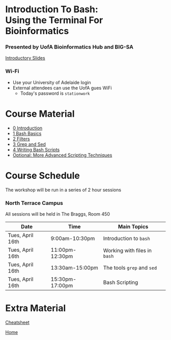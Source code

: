 # Introduction To Bash: <br> Using the Terminal For Bioinformatics

### Presented by UofA Bioinformatics Hub and BIG-SA

[Introductory Slides](https://gitpitch.com/UofABioinformaticsHub/BASH-Intro/)

### Wi-Fi

- Use your University of Adelaide login
- External attendees can use the UofA gues WiFi
    + Today's password is `stationwork`

# Course Material

- [0 Introduction](notes/0_introduction.md)
- [1 Bash Basics](notes/1_bash.md)
- [2 Filters](notes/2_filters.md)
- [3 Grep and Sed ](notes/3_sed_awk_grep.md)
- [4 Writing Bash Scripts](notes/4_easy_scripting.md)
- [Optional: More Advanced Scripting Techniques](notes/4_bash_scripting.md)

# Course Schedule

The workshop will be run in a series of 2 hour sessions

### North Terrace Campus

All sessions will be held in The Braggs, Room 450

| Date | Time | Main Topics |
| ---------- |---------- | ---------- |
| Tues, April 16th |  9:00am-10:30pm  | Introduction to `bash` |
| Tues, April 16th | 11:00pm-12:30pm  | Working with files in `bash` |
| Tues, April 16th | 13:30am-15:00pm  | The tools `grep` and `sed` |
| Tues, April 16th | 15:30pm-17:00pm  | Bash Scripting |


# Extra Material

[Cheatsheet](cheatsheet.md)

[Home](https://uofabioinformaticshub.github.io/BASH-Intro/)
